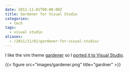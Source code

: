 ```yaml
---
date: 2011-11-01T00:00:00Z
title: Gardener for Visual Studio
categories:
  - tech
tags:
  - visual studio
aliases:
  - /2011/11/01/gardener-for-visual-studio/
---
```


I like the vim theme [gardener](http://www.vim.org/scripts/script.php?script_id=1348) so I [ported it to Visual Studio](http://studiostyl.es/schemes/gardener).

{{< figure src="images/gardener.png" title="gardner" >}}
